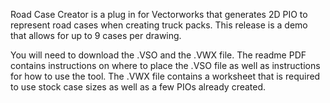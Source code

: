 Road Case Creator is a plug in for Vectorworks that generates 2D PIO to represent road cases when creating truck packs. This release is a demo that allows for up to 9 cases per drawing. 


You will need to download the .VSO and the .VWX file. The readme PDF contains instructions on where to place the .VSO file as well as instructions for how to use the tool. The .VWX file contains a worksheet that is required to use stock case sizes as well as a few PIOs already created. 
